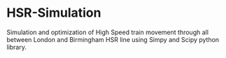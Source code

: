 # HSR-Simulation
Simulation and optimization of High Speed train movement through all between London and Birmingham HSR line using Simpy and Scipy python library.  
